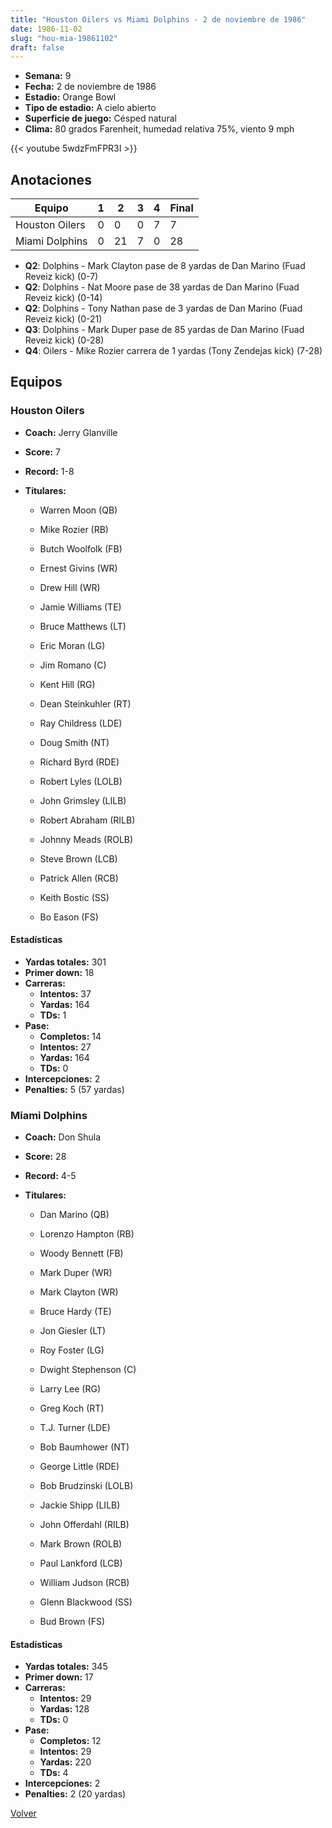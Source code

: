 ```yaml
---
title: "Houston Oilers vs Miami Dolphins - 2 de noviembre de 1986"
date: 1986-11-02
slug: "hou-mia-19861102"
draft: false
---
```


- **Semana:** 9
- **Fecha:** 2 de noviembre de 1986
- **Estadio:** Orange Bowl
- **Tipo de estadio:** A cielo abierto
- **Superficie de juego:** Césped natural
- **Clima:** 80 grados Farenheit, humedad relativa 75%, viento 9 mph


{{< youtube 5wdzFmFPR3I >}}


## Anotaciones
| Equipo | 1 | 2 | 3 | 4 | Final |
|--------|---|---|---|---|-------|
| Houston Oilers  | 0 | 0 | 0 | 7  | 7 |
| Miami Dolphins  | 0 | 21 | 7 | 0  | 28 |
- **Q2**: Dolphins - Mark Clayton pase de 8 yardas de Dan Marino (Fuad Reveiz kick) (0-7)
- **Q2**: Dolphins - Nat Moore pase de 38 yardas de Dan Marino (Fuad Reveiz kick) (0-14)
- **Q2**: Dolphins - Tony Nathan pase de 3 yardas de Dan Marino (Fuad Reveiz kick) (0-21)
- **Q3**: Dolphins - Mark Duper pase de 85 yardas de Dan Marino (Fuad Reveiz kick) (0-28)
- **Q4**: Oilers - Mike Rozier carrera de 1 yardas (Tony Zendejas kick) (7-28)


## Equipos


### Houston Oilers
* **Coach:** Jerry Glanville
* **Score:** 7
* **Record:** 1-8
* **Titulares:** 

  * Warren Moon (QB) 

  * Mike Rozier (RB) 

  * Butch Woolfolk (FB) 

  * Ernest Givins (WR) 

  * Drew Hill (WR) 

  * Jamie Williams (TE) 

  * Bruce Matthews (LT) 

  * Eric Moran (LG) 

  * Jim Romano (C) 

  * Kent Hill (RG) 

  * Dean Steinkuhler (RT) 

  * Ray Childress (LDE) 

  * Doug Smith (NT) 

  * Richard Byrd (RDE) 

  * Robert Lyles (LOLB) 

  * John Grimsley (LILB) 

  * Robert Abraham (RILB) 

  * Johnny Meads (ROLB) 

  * Steve Brown (LCB) 

  * Patrick Allen (RCB) 

  * Keith Bostic (SS) 

  * Bo Eason (FS) 

#### Estadísticas
* **Yardas totales:** 301
* **Primer down:** 18
* **Carreras:**
  * **Intentos:** 37
  * **Yardas:** 164
  * **TDs:** 1
* **Pase:**
  * **Completos:** 14
  * **Intentos:** 27
  * **Yardas:** 164
  * **TDs:** 0
* **Intercepciones:** 2
* **Penalties:** 5 (57 yardas)

### Miami Dolphins
* **Coach:** Don Shula
* **Score:** 28
* **Record:** 4-5
* **Titulares:** 

  * Dan Marino (QB) 

  * Lorenzo Hampton (RB) 

  * Woody Bennett (FB) 

  * Mark Duper (WR) 

  * Mark Clayton (WR) 

  * Bruce Hardy (TE) 

  * Jon Giesler (LT) 

  * Roy Foster (LG) 

  * Dwight Stephenson (C) 

  * Larry Lee (RG) 

  * Greg Koch (RT) 

  * T.J. Turner (LDE) 

  * Bob Baumhower (NT) 

  * George Little (RDE) 

  * Bob Brudzinski (LOLB) 

  * Jackie Shipp (LILB) 

  * John Offerdahl (RILB) 

  * Mark Brown (ROLB) 

  * Paul Lankford (LCB) 

  * William Judson (RCB) 

  * Glenn Blackwood (SS) 

  * Bud Brown (FS) 

#### Estadísticas
* **Yardas totales:** 345
* **Primer down:** 17
* **Carreras:**
  * **Intentos:** 29
  * **Yardas:** 128
  * **TDs:** 0
* **Pase:**
  * **Completos:** 12
  * **Intentos:** 29
  * **Yardas:** 220
  * **TDs:** 4
* **Intercepciones:** 2
* **Penalties:** 2 (20 yardas)


[Volver](/historia/1986)

